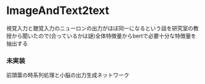 # ImageAndText2text

視覚入力と聴覚入力のニューロンの出力がほぼ同一になるという話を研究室の教授から聞いたので(合っているかは謎)全体特徴量からbertで必要十分な特徴量を抽出する

### 未実装

前頭葉の時系列処理と小脳の出力生成ネットワーク